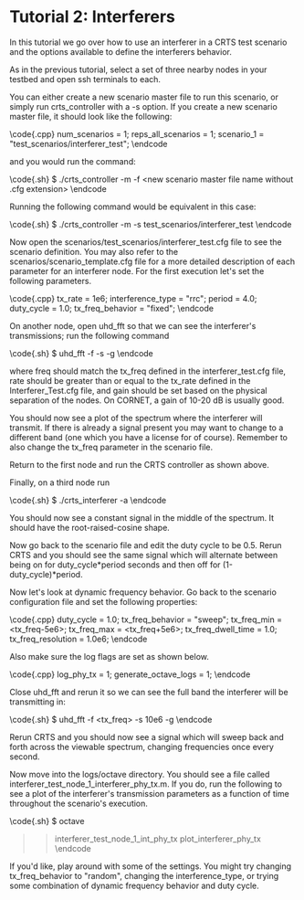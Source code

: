 # Tutorial 2: Interferers

In this tutorial we go over how to use an interferer in a CRTS test 
scenario and the options available to define the interferers behavior.

As in the previous tutorial, select a set of three nearby nodes in your
testbed and open ssh terminals to each.

You can either create a new scenario master file to run this scenario,
or simply run crts_controller with a -s option. If you create a new
scenario master file, it should look like the following:

\code{.cpp}
  num_scenarios = 1;
  reps_all_scenarios = 1;
  scenario_1 = "test_scenarios/interferer_test";
\endcode

and you would run the command:

\code{.sh}
  $ ./crts_controller -m -f <new scenario master file name without .cfg extension>
\endcode

Running the following command would be equivalent in this case:

\code{.sh}
  $ ./crts_controller -m -s test_scenarios/interferer_test
\endcode

Now open the scenarios/test\_scenarios/interferer\_test.cfg file to 
see the scenario definition. You may also refer to the scenarios/scenario\_template.cfg 
file for a more detailed description of each parameter for an interferer 
node. For the first execution let's set the following parameters.

\code{.cpp}
  tx_rate = 1e6;
  interference_type = "rrc";
  period = 4.0;
  duty_cycle = 1.0;
  tx_freq_behavior = "fixed";
\endcode

On another node, open uhd_fft so that we can see the interferer's
transmissions; run the following command

\code{.sh}
  $ uhd_fft -f <freq> -s <rate> -g <gain>
\endcode

where freq should match the tx_freq defined in the interferer_test.cfg 
file, rate should be greater than or equal to the tx_rate defined in
the Interferer_Test.cfg file, and gain should be set based on the physical
separation of the nodes. On CORNET, a gain of 10-20 dB is usually good.

You should now see a plot of the spectrum where the interferer will
transmit. If there is already a signal present you may want to change
to a different band (one which you have a license for of course). Remember
to also change the tx_freq parameter in the scenario file.

Return to the first node and run the CRTS controller as shown above.

Finally, on a third node run

\code{.sh}
  $ ./crts_interferer -a <controller ip>
\endcode

You should now see a constant signal in the middle of the spectrum.
It should have the root-raised-cosine shape.

Now go back to the scenario file and edit the duty cycle to be 0.5.
Rerun CRTS and you should see the same signal which will alternate 
between being on for duty_cycle*period seconds and then off for
(1-duty_cycle)*period.

Now let's look at dynamic frequency behavior. Go back to the scenario
configuration file and set the following properties:

\code{.cpp}
  duty_cycle = 1.0;
  tx_freq_behavior = "sweep";
  tx_freq_min = <tx_freq-5e6>;
  tx_freq_max = <tx_freq+5e6>;
  tx_freq_dwell_time = 1.0;
  tx_freq_resolution = 1.0e6;
\endcode

Also make sure the log flags are set as shown below.

\code{.cpp}
  log_phy_tx = 1;
  generate_octave_logs = 1;
\endcode

Close uhd_fft and rerun it so we can see the full band the interferer 
will be transmitting in:

\code{.sh}
  $ uhd_fft -f <tx_freq> -s 10e6 -g <gain>
\endcode

Rerun CRTS and you should now see a signal which will sweep back and
forth across the viewable spectrum, changing frequencies once every
second.

Now move into the logs/octave directory. You should see a file called
interferer_test_node_1_interferer_phy_tx.m. If you do, run the following to see
a plot of the interferer's transmission parameters as a function of
time throughout the scenario's execution.

\code{.sh}
  $ octave
  >> interferer_test_node_1_int_phy_tx
  >> plot_interferer_phy_tx
\endcode

If you'd like, play around with some of the settings. You might try 
changing tx_freq_behavior to "random", changing the interference_type,
or trying some combination of dynamic frequency behavior and duty 
cycle.








